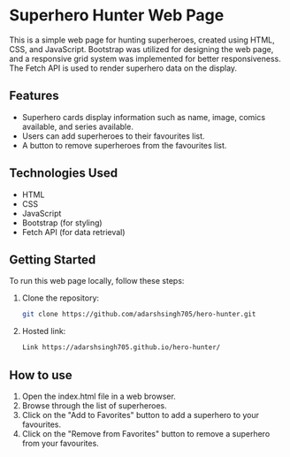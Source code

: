 # Superhero Hunter Web Page

This is a simple web page for hunting superheroes, created using HTML, CSS, and JavaScript. Bootstrap was utilized for designing the web page, and a responsive grid system was implemented for better responsiveness. The Fetch API is used to render superhero data on the display.

## Features

- Superhero cards display information such as name, image, comics available, and series available.
- Users can add superheroes to their favourites list.
- A button to remove superheroes from the favourites list.

## Technologies Used

- HTML
- CSS
- JavaScript
- Bootstrap (for styling)
- Fetch API (for data retrieval)

## Getting Started

To run this web page locally, follow these steps:

1. Clone the repository:

   ```bash
   git clone https://github.com/adarshsingh705/hero-hunter.git
   
2. Hosted link:
    ```bash
    Link https://adarshsingh705.github.io/hero-hunter/

   
## How to use
1. Open the index.html file in a web browser.
2. Browse through the list of superheroes.
3. Click on the "Add to Favorites" button to add a superhero to your favourites.
4. Click on the "Remove from Favorites" button to remove a superhero from your favourites.
